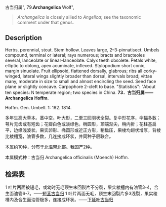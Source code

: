 古当归属",
79.**Archangelica** Wolf",

> *Archangelica* is closely allied to *Angelica*; see the taxonomic comment under that genus.

## Description
Herbs, perennial, stout. Stem hollow. Leaves large, 2–3-pinnatisect. Umbels compound, terminal or lateral; rays numerous; bracts and bracteoles several, lanceolate or linear-lanceolate. Calyx teeth obsolete. Petals white, elliptic to oblong, apex acuminate, inflexed. Stylopodium short conic, margin sinuolate. Fruit ellipsoid, flattened dorsally, glabrous; ribs all corky-winged, lateral wings slightly broader than dorsal, intervals broad; vittae many, moderate in size to small and almost encircling the seed. Seed face plane or slightly concave. Carpophore 2-cleft to base.
  "Statistics": "About ten species: N temperate region; two species in China.
**73．古当归属——Archangelica Hoffm.**

Hoffm. Gen. Umbell. 1: 162. 1814.

多年生高大草本。茎中空。叶大形，二至三回羽状全裂。复伞形花序，伞辐多数；萼片无齿或有短齿；花瓣白色或淡绿色，椭圆形，顶端渐尖，稍内折；花柱基扁平，边缘浅波状。果实卵形、椭圆形或近正方形，稍扁压，果棱均翅状增厚，背棱比棱槽宽，油管多数，几连接成环状，并同种子层联合。

本属约10种，分布于北温带北部。我国产2种。

本属模式种：古当归 Archangelica officinalis (Moench) Hoffm.

## 检索表

1 叶片两面被短毛，或幼时无毛顶生末回裂片不分裂，果实棱槽内有油管3-4，合生面油管6-7。——[短茎古当归](Archangelica%20brevicaulis.md)
1 叶片两面无毛，顶生末回裂片多3浅裂，果实棱槽内及合生面油管极多，连接成环状。——[下延叶古当归](Archangelica%20decurrens.md)
